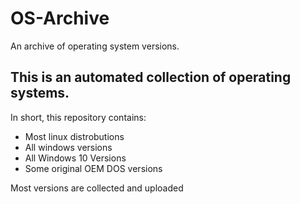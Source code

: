# OS-Archive
An archive of operating system versions.

## This is an automated collection of operating systems.
In short, this repository contains:
- Most linux distrobutions
- All windows versions
- All Windows 10 Versions
- Some original OEM DOS versions

Most versions are collected and uploaded
